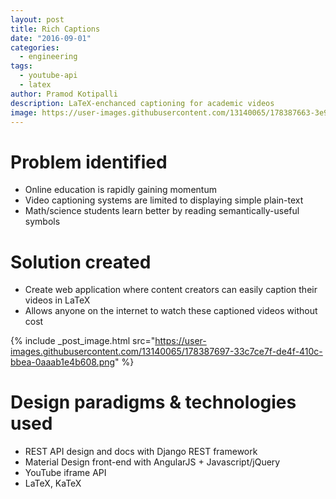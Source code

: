 ```yaml
---
layout: post
title: Rich Captions
date: "2016-09-01"
categories:
  - engineering
tags:
  - youtube-api
  - latex
author: Pramod Kotipalli
description: LaTeX-enchanced captioning for academic videos
image: https://user-images.githubusercontent.com/13140065/178387663-3e9ba24a-e4d9-4c67-bc58-f17af2dc43a0.png
---
```


# Problem identified

- Online education is rapidly gaining momentum
- Video captioning systems are limited to displaying simple
  plain-text
- Math/science students learn better by reading
  semantically-useful symbols

# Solution created

- Create web application where content creators can easily
  caption their videos in LaTeX
- Allows anyone on the internet to watch these captioned
  videos without cost

{% include _post_image.html src="https://user-images.githubusercontent.com/13140065/178387697-33c7ce7f-de4f-410c-bbea-0aaab1e4b608.png" %}

# Design paradigms & technologies used

- REST API design and docs with Django REST framework
- Material Design front-end with AngularJS +
  Javascript/jQuery
- YouTube iframe API
- LaTeX, KaTeX
